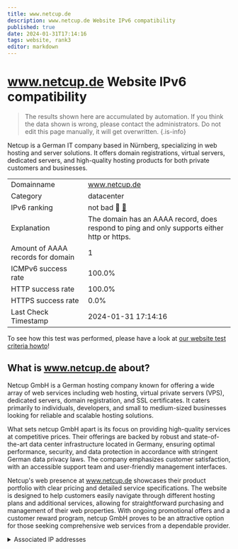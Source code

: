 ```yaml
---
title: www.netcup.de
description: www.netcup.de Website IPv6 compatibility
published: true
date: 2024-01-31T17:14:16
tags: website, rank3
editor: markdown
---
```


# www.netcup.de Website IPv6 compatibility

> The results shown here are accumulated by automation. If you think the data shown is wrong, please contact the administrators. 
> Do not edit this page manually, it will get overwritten.
{.is-info}

Netcup is a German IT company based in Nürnberg, specializing in web hosting and server solutions. It offers domain registrations, virtual servers, dedicated servers, and high-quality hosting products for both private customers and businesses.


|   |   |
| - | - |
| Domainname | www.netcup.de
| Category | datacenter |
| IPv6 ranking | not bad :3rd_place_medal: [🔗](/howto/ranking) |
| Explanation | The domain has an AAAA record, does respond to ping and only supports either http or https. |
| Amount of AAAA records for domain | 1 |
| ICMPv6 success rate | 100.0%|
| HTTP success rate | 100.0% |
| HTTPS success rate | 0.0% |
| Last Check Timestamp | 2024-01-31 17:14:16 |

To see how this test was performed, please have a look at [our website test criteria howto](/howto/testcriteria/website)!


## What is www.netcup.de about?
Netcup GmbH is a German hosting company known for offering a wide array of web services including web hosting, virtual private servers (VPS), dedicated servers, domain registration, and SSL certificates. It caters primarily to individuals, developers, and small to medium-sized businesses looking for reliable and scalable hosting solutions.

What sets netcup GmbH apart is its focus on providing high-quality services at competitive prices. Their offerings are backed by robust and state-of-the-art data center infrastructure located in Germany, ensuring optimal performance, security, and data protection in accordance with stringent German data privacy laws. The company emphasizes customer satisfaction, with an accessible support team and user-friendly management interfaces.

Netcup's web presence at www.netcup.de showcases their product portfolio with clear pricing and detailed service specifications. The website is designed to help customers easily navigate through different hosting plans and additional services, allowing for straightforward purchasing and management of their web properties. With ongoing promotional offers and a customer reward program, netcup GmbH proves to be an attractive option for those seeking comprehensive web services from a dependable provider.



<details>
<summary>Associated IP addresses</summary>

2a03:4000::e01e

</details>
